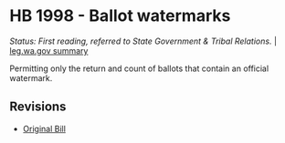# HB 1998 - Ballot watermarks
*Status: First reading, referred to State Government & Tribal Relations.* | [leg.wa.gov summary](https://app.leg.wa.gov/billsummary?BillNumber=1998&Year=2021)

Permitting only the return and count of ballots that contain an official watermark.

## Revisions
* [Original Bill](1/)